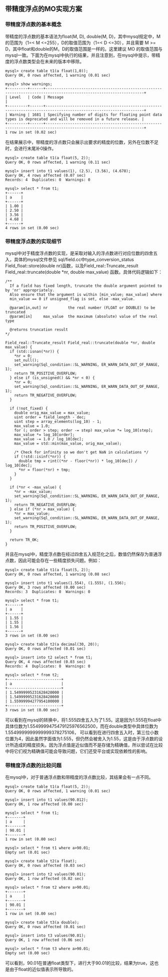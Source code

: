 ## 带精度浮点的MO实现方案

### 带精度浮点数的基本概念
  带精度的浮点数的基本语法为float(M, D), double(M, D)，其中mysql规定中，M的范围为（1=< M <=255），D的取值范围为（1=< D <=30），并且需要 M >= D，其中float和double的M，D的取值范围是一样的。这里建议 MO 的取值范围与mysql一致。下面为在mysql中执行的结果，并且注意到，在mysql中提示，带精度的浮点数类型会在未来的版本中移除。
```
mysql> create table t1(a float(1,0));
Query OK, 0 rows affected, 1 warning (0.01 sec)

mysql> show warnings;
+---------+------+------------------------------------------------------------------------------------------------------------------+
| Level   | Code | Message                                                                                                          |
+---------+------+------------------------------------------------------------------------------------------------------------------+
| Warning | 1681 | Specifying number of digits for floating point data types is deprecated and will be removed in a future release. |
+---------+------+------------------------------------------------------------------------------------------------------------------+
1 row in set (0.02 sec)
```
在结果展示中，带精度的浮点数只会展示出要求的精度的位数，另外在位数不足时，会进行末尾补0操作。
```
mysql> create table t1(a float(5, 2));
Query OK, 0 rows affected, 1 warning (0.11 sec)

mysql> insert into t1 values(1), (2.5), (3.56), (4.678);
Query OK, 4 rows affected (0.07 sec)
Records: 4  Duplicates: 0  Warnings: 0

mysql> select * from t1;
+------+
| a    |
+------+
| 1.00 |
| 2.50 |
| 3.56 |
| 4.68 |
+------+
4 rows in set (0.00 sec)
```


### 带精度浮点数的实现细节
  mysql中对于精度浮点数的实现，是采取对输入的浮点数进行对应位数的四舍五入，具体的mysql文件参见 sql/field.cc中type_conversion_status Field_float::store(double nr)函数，以及Field_real::Truncate_result Field_real::truncate(double *nr, double max_value) 函数。具体代码逻辑如下：
```
/**
  If a field has fixed length, truncate the double argument pointed to by 'nr' appropriately.
  Also ensure that the argument is within [min_value; max_value] where
  min_value == 0 if unsigned_flag is set, else -max_value.

  @param[in,out] nr         the real number (FLOAT or DOUBLE) to be truncated
  @param[in]     max_value  the maximum (absolute) value of the real type

  @returns truncation result
*/

Field_real::Truncate_result Field_real::truncate(double *nr, double max_value) {
  if (std::isnan(*nr)) {
    *nr = 0;
    set_null();
    set_warning(Sql_condition::SL_WARNING, ER_WARN_DATA_OUT_OF_RANGE, 1);
    return TR_POSITIVE_OVERFLOW;
  } else if (is_unsigned() && *nr < 0) {
    *nr = 0;
    set_warning(Sql_condition::SL_WARNING, ER_WARN_DATA_OUT_OF_RANGE, 1);
    return TR_NEGATIVE_OVERFLOW;
  }

  if (!not_fixed) {
    double orig_max_value = max_value;
    uint order = field_length - dec;
    uint step = array_elements(log_10) - 1;
    max_value = 1.0;
    for (; order > step; order -= step) max_value *= log_10[step];
    max_value *= log_10[order];
    max_value -= 1.0 / log_10[dec];
    max_value = std::min(max_value, orig_max_value);

    /* Check for infinity so we don't get NaN in calculations */
    if (!std::isinf(*nr)) {
      double tmp = rint((*nr - floor(*nr)) * log_10[dec]) / log_10[dec];
      *nr = floor(*nr) + tmp;
    }
  }

  if (*nr < -max_value) {
    *nr = -max_value;
    set_warning(Sql_condition::SL_WARNING, ER_WARN_DATA_OUT_OF_RANGE, 1);
    return TR_NEGATIVE_OVERFLOW;
  } else if (*nr > max_value) {
    *nr = max_value;
    set_warning(Sql_condition::SL_WARNING, ER_WARN_DATA_OUT_OF_RANGE, 1);
    return TR_POSITIVE_OVERFLOW;
  }

  return TR_OK;
}
```

并且在mysql中，精度浮点数在经过四舍五入规范化之后，数值仍然保存为普通浮点数，因此可能会存在一些精度损失问题。例如：
```
mysql> create table t1(a float(5, 2));
Query OK, 0 rows affected, 1 warning (0.08 sec)

mysql> insert into t1 values(1.554), (1.555), (1.556);
Query OK, 3 rows affected (0.00 sec)
Records: 3  Duplicates: 0  Warnings: 0

mysql> select * from t1;
+------+
| a    |
+------+
| 1.55 |
| 1.55 |
| 1.56 |
+------+
3 rows in set (0.00 sec)

mysql> create table t2(a decimal(30, 20));
Query OK, 0 rows affected (0.01 sec)

mysql> insert into t2 select * from t1;
Query OK, 4 rows affected (0.03 sec)
Records: 4  Duplicates: 0  Warnings: 0

mysql> select * from t2;
+------------------------+
| a                      |
+------------------------+
| 1.54999995231628420000 |
| 1.54999995231628420000 |
| 1.55999994277954100000 |
+------------------------+
3 rows in set (0.00 sec)
```
可以看到在mysql的转换中，将1.555四舍五入为了1.55。这是因为1.555在float中具体位数为1.5549999475479125976562500，而在double类型中具体位数为1.5549999999999999378275106，
可以看到在进行四舍五入时，第三位小数位置为4，因此虽然字面值为1.555，但仍然会被舍入为1.55，这是由于浮点数的设计所造成的精度损失。因为浮点值是近似值而不是存储为精确值，所以尝试在比较中将它们视为精确值可能会导致问题，它们还受平台或实现依赖性的影响。


### 带精度浮点数的比较问题
  在mysql中，对于普通浮点数和带精度的浮点数比较，其结果会有一点不同。
```
mysql> create table t1(a float(5, 2));
Query OK, 0 rows affected, 1 warning (0.01 sec)

mysql> insert into t1 values(90.012);
Query OK, 1 row affected (0.00 sec)

mysql> select * from t1;
+-------+
| a     |
+-------+
| 90.01 |
+-------+
1 row in set (0.00 sec)

mysql> select * from t1 where a>90.01;
Empty set (0.01 sec)

mysql> create table t2(a float);
Query OK, 0 rows affected (0.03 sec)

mysql> insert into t2 values(90.01);
Query OK, 1 row affected (0.02 sec)

mysql> select * from t2 where a>90.01;
+-------+
| a     |
+-------+
| 90.01 |
+-------+
1 row in set (0.00 sec)

mysql> create table t3(a double);
Query OK, 0 rows affected (0.01 sec)

mysql> insert into t3 values(90.01);
Query OK, 1 row affected (0.06 sec)

mysql> select * from t3 where a>90.01;
Empty set (0.00 sec)
```
可以看到，90.01在普通float类型下，进行大于90.01的比较，结果为true，这也是由于float的近似值表示所导致的。
